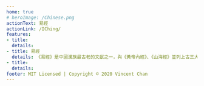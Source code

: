 ```yaml
---
home: true
# heroImage: /Chinese.png
actionText: 易經
actionLink: /IChing/
features:
- title: 
  details: 
- title: 易經
  details: 《易經》是中國漢族最古老的文獻之一，與《黃帝內經》、《山海經》並列上古三大奇經。
- title: 
  details: 
footer: MIT Licensed | Copyright © 2020 Vincent Chan
---
```

